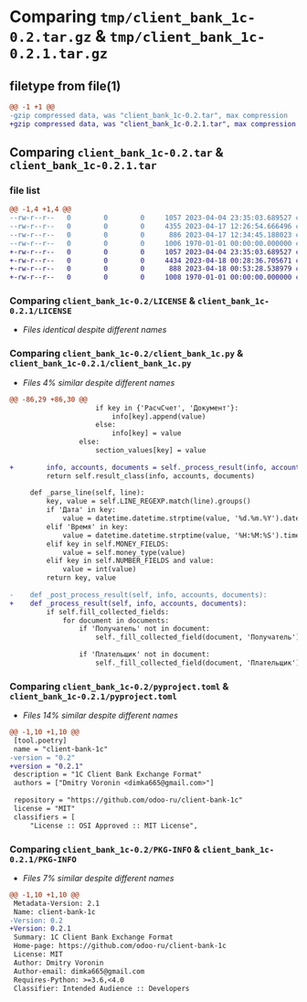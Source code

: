 # Comparing `tmp/client_bank_1c-0.2.tar.gz` & `tmp/client_bank_1c-0.2.1.tar.gz`

## filetype from file(1)

```diff
@@ -1 +1 @@
-gzip compressed data, was "client_bank_1c-0.2.tar", max compression
+gzip compressed data, was "client_bank_1c-0.2.1.tar", max compression
```

## Comparing `client_bank_1c-0.2.tar` & `client_bank_1c-0.2.1.tar`

### file list

```diff
@@ -1,4 +1,4 @@
--rw-r--r--   0        0        0     1057 2023-04-04 23:35:03.689527 client_bank_1c-0.2/LICENSE
--rw-r--r--   0        0        0     4355 2023-04-17 12:26:54.666496 client_bank_1c-0.2/client_bank_1c.py
--rw-r--r--   0        0        0      886 2023-04-17 12:34:45.188023 client_bank_1c-0.2/pyproject.toml
--rw-r--r--   0        0        0     1006 1970-01-01 00:00:00.000000 client_bank_1c-0.2/PKG-INFO
+-rw-r--r--   0        0        0     1057 2023-04-04 23:35:03.689527 client_bank_1c-0.2.1/LICENSE
+-rw-r--r--   0        0        0     4434 2023-04-18 00:28:36.705671 client_bank_1c-0.2.1/client_bank_1c.py
+-rw-r--r--   0        0        0      888 2023-04-18 00:53:28.538979 client_bank_1c-0.2.1/pyproject.toml
+-rw-r--r--   0        0        0     1008 1970-01-01 00:00:00.000000 client_bank_1c-0.2.1/PKG-INFO
```

### Comparing `client_bank_1c-0.2/LICENSE` & `client_bank_1c-0.2.1/LICENSE`

 * *Files identical despite different names*

### Comparing `client_bank_1c-0.2/client_bank_1c.py` & `client_bank_1c-0.2.1/client_bank_1c.py`

 * *Files 4% similar despite different names*

```diff
@@ -86,29 +86,30 @@
                     if key in {'РасчСчет', 'Документ'}:
                         info[key].append(value)
                     else:
                         info[key] = value
                 else:
                     section_values[key] = value
 
+        info, accounts, documents = self._process_result(info, accounts, documents)
         return self.result_class(info, accounts, documents)
 
     def _parse_line(self, line):
         key, value = self.LINE_REGEXP.match(line).groups()
         if 'Дата' in key:
             value = datetime.datetime.strptime(value, '%d.%m.%Y').date()
         elif 'Время' in key:
             value = datetime.datetime.strptime(value, '%H:%M:%S').time()
         elif key in self.MONEY_FIELDS:
             value = self.money_type(value)
         elif key in self.NUMBER_FIELDS and value:
             value = int(value)
         return key, value
 
-    def _post_process_result(self, info, accounts, documents):
+    def _process_result(self, info, accounts, documents):
         if self.fill_collected_fields:
             for document in documents:
                 if 'Получатель' not in document:
                     self._fill_collected_field(document, 'Получатель')
 
                 if 'Плательщик' not in document:
                     self._fill_collected_field(document, 'Плательщик')
```

### Comparing `client_bank_1c-0.2/pyproject.toml` & `client_bank_1c-0.2.1/pyproject.toml`

 * *Files 14% similar despite different names*

```diff
@@ -1,10 +1,10 @@
 [tool.poetry]
 name = "client-bank-1c"
-version = "0.2"
+version = "0.2.1"
 description = "1C Client Bank Exchange Format"
 authors = ["Dmitry Voronin <dimka665@gmail.com>"]
 
 repository = "https://github.com/odoo-ru/client-bank-1c"
 license = "MIT"
 classifiers = [
     "License :: OSI Approved :: MIT License",
```

### Comparing `client_bank_1c-0.2/PKG-INFO` & `client_bank_1c-0.2.1/PKG-INFO`

 * *Files 7% similar despite different names*

```diff
@@ -1,10 +1,10 @@
 Metadata-Version: 2.1
 Name: client-bank-1c
-Version: 0.2
+Version: 0.2.1
 Summary: 1C Client Bank Exchange Format
 Home-page: https://github.com/odoo-ru/client-bank-1c
 License: MIT
 Author: Dmitry Voronin
 Author-email: dimka665@gmail.com
 Requires-Python: >=3.6,<4.0
 Classifier: Intended Audience :: Developers
```

